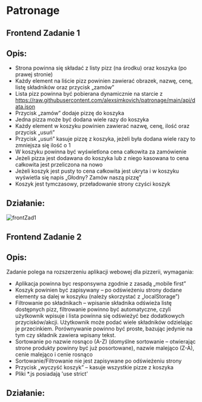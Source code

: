 # Patronage
## Frontend Zadanie 1

## Opis:

- Strona powinna się składać z listy pizz (na środku) oraz koszyka (po prawej stronie)
- Każdy element na liście pizz powinien zawierać obrazek, nazwę, cenę, listę składników
oraz przycisk „zamów”
- Lista pizz powinna być pobierana dynamicznie na starcie z
https://raw.githubusercontent.com/alexsimkovich/patronage/main/api/data.json
- Przycisk „zamów” dodaje pizzę do koszyka
- Jedna pizza może być dodana wiele razy do koszyka
- Każdy element w koszyku powinien zawierać nazwę, cenę, ilość oraz przycisk „usuń”
- Przycisk „usuń” kasuje pizzę z koszyka, jeżeli była dodana wiele razy to zmniejsza się
ilość o 1
- W koszyku powinna być wyświetlona cena całkowita za zamówienie
- Jeżeli pizza jest dodawana do koszyka lub z niego kasowana to cena całkowita jest
przeliczona na nowo
- Jeżeli koszyk jest pusty to cena całkowita jest ukryta i w koszyku wyświetla się napis
„Głodny? Zamów naszą pizzę”
- Koszyk jest tymczasowy, przeładowanie strony czyści koszyk

## Działanie:
![frontZad1](https://user-images.githubusercontent.com/38572172/142958582-7847930d-9d32-4813-b849-d13343ca11ef.png)


## Frontend Zadanie 2

## Opis:
Zadanie polega na rozszerzeniu aplikacji webowej dla pizzerii, wymagania:
- Aplikacja powinna byc responsywna zgodnie z zasadą „mobile first”
- Koszyk powinien być zapisywany – po odświeżeniu strony dodane elementy sa dalej w 
koszyku (należy skorzystać z „localStorage”)
- Filtrowanie po składnikach – wpisanie składnika odświeża listę dostępnych pizz, 
filtrowanie powinno być automatyczne, czyli użytkownik wpisuje i lista powinna się 
odświeżyć bez dodatkowych przycisków/akcji. Użytkownik może podać wiele 
składników odzielając je przecinkiem. Porównywanie powinno być proste, bazując 
jedynie na tym czy składnik zawiera wpisany tekst.
- Sortowanie po nazwie rosnąco (A-Z) (domyślne sortowanie – otwierając strone 
produkty powinny być już posortowane), nazwie malejąco (Z-A), cenie malejąco i cenie 
rosnąco
- Sortowanie/Filtrowanie nie jest zapisywane po odświeżeniu strony
- Przycisk „wyczyść koszyk” – kasuje wszystkie pizze z koszyka
- Pliki *.js posiadają 'use strict’

## Działanie:
